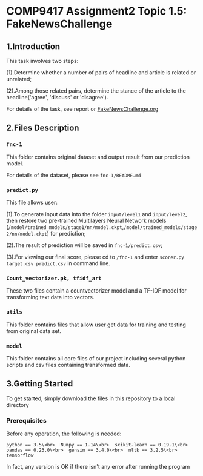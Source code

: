 
COMP9417 Assignment2 Topic 1.5: FakeNewsChallenge
===
1.Introduction
---
This task involves two steps: 

(1).Determine whether a number of pairs of headline and article is related or unrelated;

(2).Among those related pairs, determine the stance of the article to the headline('agree', 'discuss' or 'disagree').

For details of the task, see report or [FakeNewsChallenge.org](http://fakenewschallenge.org)

2.Files Description
---
### `fnc-1`

This folder contains original dataset and output result from our prediction model.

For details of the dataset, please see `fnc-1/README.md`
 
### `predict.py`

This file allows user:

(1).To generate input data into the folder `input/level1` and `input/level2`, then restore two pre-trained Multilayers Neural Network models (`/model/trained_models/stage1/nn/model.ckpt`,`/model/trained_models/stage2/nn/model.ckpt`) for prediction;

(2).The result of prediction will be saved in `fnc-1/predict.csv`;

(3).For viewing our final score, please cd to `/fnc-1` and enter `scorer.py target.csv predict.csv` in command line.

### `Count_vectorizer.pk, tfidf_art`

These two files contain a countvectorizer model and a TF-IDF model for transforming text data into vectors.

### `utils`

This folder contains files that allow user get data for training and testing from original data set.

### `model`

This folder contains all core files of our project including several python scripts and csv files containing transformed data.

3.Getting Started
---
To get started, simply download the files in this repository to a local directory

### Prerequisites

Before any operation, the following is needed:

`
python == 3.5\<br> 
Numpy == 1.14\<br> 
scikit-learn == 0.19.1\<br> 
pandas == 0.23.0\<br> 
gensim == 3.4.0\<br> 
nltk == 3.2.5\<br> 
tensorflow
`

In fact, any version is OK if there isn't any error after running the program
